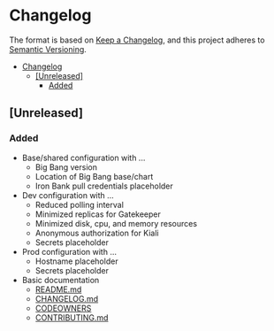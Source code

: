 # Changelog

The format is based on [Keep a Changelog](https://keepachangelog.com/en/1.0.0/), and this project adheres to [Semantic Versioning](https://semver.org/spec/v2.0.0.html).

- [Changelog](#changelog)
  - [[Unreleased]](#unreleased)
    - [Added](#added)

## [Unreleased]

### Added

- Base/shared configuration with ...
  - Big Bang version
  - Location of Big Bang base/chart
  - Iron Bank pull credentials placeholder
- Dev configuration with ...
  - Reduced polling interval
  - Minimized replicas for Gatekeeper
  - Minimized disk, cpu, and memory resources
  - Anonymous authorization for Kiali
  - Secrets placeholder
- Prod configuration with ...
  - Hostname placeholder
  - Secrets placeholder
- Basic documentation
  - [README.md](README.md)
  - [CHANGELOG.md](CHANGELOG.md)
  - [CODEOWNERS](CODEOWNERS)
  - [CONTRIBUTING.md](CONTRIBUTING.md)
